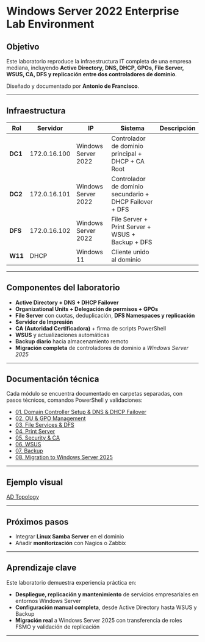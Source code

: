 #  Windows Server 2022 Enterprise Lab Environment

## Objetivo

Este laboratorio reproduce la infraestructura IT completa de una empresa mediana, incluyendo **Active Directory, DNS, DHCP, GPOs, File Server, WSUS, CA, DFS y replicación entre dos controladores de dominio**.

Diseñado y documentado por **Antonio de Francisco**.

---

## Infraestructura

| Rol | Servidor | IP | Sistema | Descripción |
|------|-----------|------|-----------|-------------|
| **DC1** | 172.0.16.100 | Windows Server 2022 | Controlador de dominio principal + DHCP + CA Root |
| **DC2** | 172.0.16.101 | Windows Server 2022 | Controlador de dominio secundario + DHCP Failover + DFS |
| **DFS** | 172.0.16.102 | Windows Server 2022 | File Server + Print Server + WSUS + Backup + DFS |
| **W11** | DHCP | Windows 11 | Cliente unido al dominio |

---

## Componentes del laboratorio

- **Active Directory + DNS + DHCP Failover**
- **Organizational Units + Delegación de permisos + GPOs**
- **File Server** con cuotas, deduplicación, **DFS Namespaces y replicación**
- **Servidor de Impresión**
- **CA (Autoridad Certificadora)** + firma de scripts PowerShell
- **WSUS** y actualizaciones automáticas
- **Backup diario** hacia almacenamiento remoto
- **Migración completa** de controladores de dominio a *Windows Server 2025*

---

## Documentación técnica

Cada módulo se encuentra documentado en carpetas separadas, con pasos técnicos, comandos PowerShell y validaciones:

- [01. Domain Controller Setup & DNS & DHCP Failover](./docs/01_Domain_Controller_Setup.md)
- [02. OU & GPO Management](./docs/02_Ou_gpo.md)
- [03. File Services & DFS](./docs/03_File_Server_DFS.md)
- [04. Print Server](./docs/04_Print_Server.md)
- [05. Security & CA](./docs/05_CA.md)
- [06. WSUS](./docs/06_WSUS.md)
- [07. Backup](./docs/07_Backup.md)
- [08. Migration to Windows Server 2025](./docs/08_Migration.md)

---

## Ejemplo visual

[AD Topology](./images/ad_topology.png)

---

## Próximos pasos

- Integrar **Linux Samba Server** en el dominio  
- Añadir **monitorización** con Nagios o Zabbix  

---

## Aprendizaje clave

Este laboratorio demuestra experiencia práctica en:
- **Despliegue, replicación y mantenimiento** de servicios empresariales en entornos Windows Server  
- **Configuración manual completa**, desde Active Directory hasta WSUS y Backup  
- **Migración real** a Windows Server 2025 con transferencia de roles FSMO y validación de replicación  

---